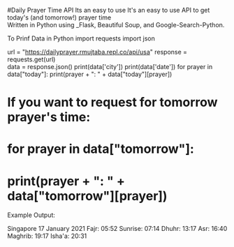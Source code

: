  #Daily Prayer Time API 
Its an easy to use 
It's an easy to use API to get today's (and tomorrow!) prayer time   
Written in Python using _Flask, Beautiful Soup, and Google-Search-Python.

To Prinf Data in Python
import requests 
import json 

url = "https://dailyprayer.rmujtaba.repl.co/api/usa" 
response = requests.get(url)  
data = response.json() 
print(data['city']) 
print(data['date']) 
for prayer in data["today"]: 
  print(prayer + ": " + data["today"][prayer])    
# If you want to request for tomorrow prayer's time: 
# for prayer in data["tomorrow"]:  
#  print(prayer + ": " + data["tomorrow"][prayer])  
 

Example Output: 
 
Singapore 
17 January 2021 
Fajr: 05:52 
Sunrise: 07:14 
Dhuhr: 13:17 
Asr: 16:40 
Maghrib: 19:17 
Isha'a: 20:31 
